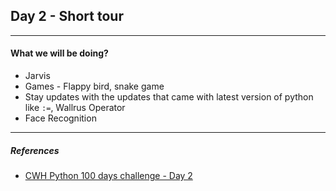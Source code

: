 ## Day 2 - Short tour
---
#### What we will be doing?

- Jarvis
- Games - Flappy bird, snake game
- Stay updates with the updates that came with latest version of python like `:=`, Wallrus Operator
- Face Recognition

---

##### References
- [CWH Python 100 days challenge - Day 2](https://youtu.be/Tto8TS-fJQU?list=PLu0W_9lII9agwh1XjRt242xIpHhPT2llg)